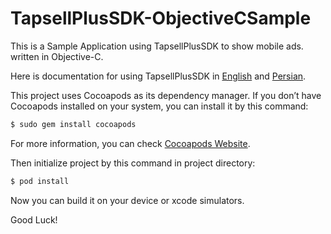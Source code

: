# TapsellPlusSDK-ObjectiveCSample
This is a Sample Application using TapsellPlusSDK to show mobile ads. written in Objective-C.

Here is documentation for using TapsellPlusSDK in [English](https://github.com/tapsellorg/TapsellPlusSDK-iOS-Releases/releases/download/v1.3.0/English.Doc.pdf) and [Persian](https://github.com/tapsellorg/TapsellPlusSDK-iOS-Releases/releases/download/v1.3.0/Persian.Doc.pdf).


This project uses Cocoapods as its dependency manager. If you don’t have Cocoapods installed on your system, you can install it by this command:
```sh
$ sudo gem install cocoapods
```
For more information, you can check [Cocoapods Website](https://cocoapods.org).


Then initialize project by this command in project directory:
```sh
$ pod install
```



Now you can build it on your device or xcode simulators.

Good Luck!
